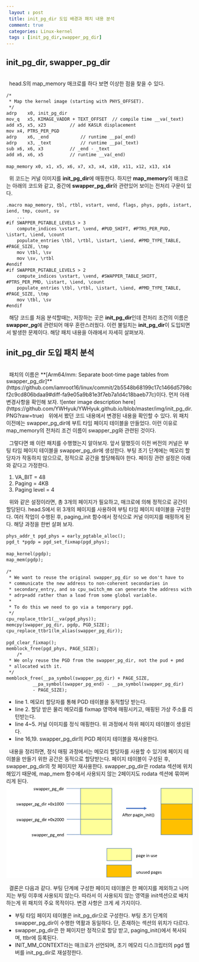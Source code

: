 ```yaml
---
 layout : post
 title: init_pg_dir 도입 배경과 패치 내용 분석
 comment: true
 categories: Linux-kernel
 tags : [init_pg_dir,swapper_pg_dir]
---
```


## init_pg_dir, swapper_pg_dir
<br>
&nbsp; head.S의 map_memory 매크로를 하다 보면 이상한 점을 찾을 수 있다. 

	/*
	 * Map the kernel image (starting with PHYS_OFFSET).
	 */
	adrp	x0, init_pg_dir
	mov_q	x5, KIMAGE_VADDR + TEXT_OFFSET	// compile time __va(_text)
	add	x5, x5, x23			// add KASLR displacement
	mov	x4, PTRS_PER_PGD
	adrp	x6, _end			// runtime __pa(_end)
	adrp	x3, _text			// runtime __pa(_text)
	sub	x6, x6, x3			// _end - _text
	add	x6, x6, x5			// runtime __va(_end)

	map_memory x0, x1, x5, x6, x7, x3, x4, x10, x11, x12, x13, x14
	
&nbsp;  위 코드는 커널 이미지를 **init_pg_dir**에 매핑한다. 하지만 **map_memory**의 매크로는 아래의 코드와 같고, 중간에 **swapper_pg_dir**와 관련있어 보이는 전처리 구문이 있다.
		
	.macro map_memory, tbl, rtbl, vstart, vend, flags, phys, pgds, istart, iend, tmp, count, sv
		...
	#if SWAPPER_PGTABLE_LEVELS > 3
		compute_indices \vstart, \vend, #PUD_SHIFT, #PTRS_PER_PUD, \istart, \iend, \count
		populate_entries \tbl, \rtbl, \istart, \iend, #PMD_TYPE_TABLE, #PAGE_SIZE, \tmp
		mov \tbl, \sv
		mov \sv, \rtbl
	#endif
	#if SWAPPER_PGTABLE_LEVELS > 2
		compute_indices \vstart, \vend, #SWAPPER_TABLE_SHIFT, #PTRS_PER_PMD, \istart, \iend, \count
		populate_entries \tbl, \rtbl, \istart, \iend, #PMD_TYPE_TABLE, #PAGE_SIZE, \tmp
		mov \tbl, \sv
	#endif
	
&nbsp; 해당 코드를 처음 분석할때는, 저장하는 곳은 **init_pg_dir**인데 전처리 조건의 이름은 **swapper_pg**에 관련되어 매우 혼란스러웠다. 이런 불일치는 **init_pg_dir**이 도입되면서 발생한 문제이다. 해당 패치 내용을 아래에서 자세히 살펴보자.

## init_pg_dir 도입 패치 분석
<br>
&nbsp; 패치의 이름은 **[Arm64/mm: Separate boot-time page tables from swapper_pg_dir]**(https://github.com/iamroot16/linux/commit/2b5548b68199c17c1466d5798cf2c9cd806bdaa9#diff-fa9e05a9b81e3f7eb7a1d4c18baeb77c)이다. 먼저 아래 변경사항을 확인해 보자.
![enter image description here](https://github.com/YWHyuk/YWHyuk.github.io/blob/master/img/init_pg_dir.PNG?raw=true)
&nbsp; 위에서 봤던 코드 내용에서 변경된 내용을 확인할 수 있다. 위 패치 이전에는 swapper_pg_dir에 부트 타임 페이지 테이블을 만들었다. 이런 이유로 map_memory의 전처리 조건 이름이 swapper_pg와 관련된 것이다.

&nbsp; 그렇다면 왜 이런 패치를 수행했는지 알아보자. 앞서 말했듯이 이전 버전의 커널은 부팅 타임 페이지 테이블을 swapper_pg_dir에 생성한다. 부팅 초기 단계에는 메모리 할당자가 작동하지 않으므로, 정적으로 공간을 할당해줘야 한다.  페이징 관련 설정은 아래와 같다고 가정한다.

1. VA_BIT = 48
2. Paging = 4KB
3. Paging level = 4

&nbsp; 위와 같은 설정이라면, 총 3개의 페이지가 필요하고, 매크로에 의해 정적으로 공간이 할당된다. head.S에서 위 3개의 페이지를 사용하여 부팅 타임 페이지 테이블을 구성한다. 여러 작업이 수행된 후, paging_init 함수에서 정식으로 커널 이미지를 매핑하게 된다.  해당 과정을 한번 살펴 보자.

	phys_addr_t pgd_phys = early_pgtable_alloc();
	pgd_t *pgdp = pgd_set_fixmap(pgd_phys);

	map_kernel(pgdp);
	map_mem(pgdp);

	/*
	 * We want to reuse the original swapper_pg_dir so we don't have to
	 * communicate the new address to non-coherent secondaries in
	 * secondary_entry, and so cpu_switch_mm can generate the address with
	 * adrp+add rather than a load from some global variable.
	 *
	 * To do this we need to go via a temporary pgd.
	 */
	cpu_replace_ttbr1(__va(pgd_phys));
	memcpy(swapper_pg_dir, pgdp, PGD_SIZE);
	cpu_replace_ttbr1(lm_alias(swapper_pg_dir));
	
	pgd_clear_fixmap();
	memblock_free(pgd_phys, PAGE_SIZE);
		/*
	 * We only reuse the PGD from the swapper_pg_dir, not the pud + pmd
	 * allocated with it.
	 */
	memblock_free(__pa_symbol(swapper_pg_dir) + PAGE_SIZE,
		      __pa_symbol(swapper_pg_end) - __pa_symbol(swapper_pg_dir)
		      - PAGE_SIZE);

* line 1. 메모리 할당자를 통해 PGD 테이블을 동적할당 받는다.
* line 2. 할당 받은 물리 메모리를 fixmap 영역에 매핑시키고, 매핑된 가상 주소를 리턴받는다.
* line 4~5.  커널 이미지를 정식 매핑한다. 위 과정에서 하위 페이지 테이블이 생성된다.
* line 16,19. swapper_pg_dir의 PGD 페이지 테이블을 재사용한다. 

&nbsp; 내용을 정리하면, 정식 매핑 과정에서는 메모리 할당자를 사용할 수 있기에 페이지 테이블을 만들기 위한 공간은 동적으로 할당받는다. 페이지 테이블이 구성된 후, swapper_pg_dir의 첫 페이지만 재사용한다.  swapper_pg_dir은 rodata 섹션에 위치해있기 때문에, map_mem 함수에서 사용되지 않는 2페이지도 rodata 섹션에 묶여버리게 된다.
![enter image description here](https://github.com/YWHyuk/YWHyuk.github.io/blob/master/img/swapper_pg_dir.png?raw=true)

&nbsp; 결론은 다음과 같다. 부팅 단계에 구성한 페이지 테이블은 한 페이지를 제외하고 나머지는 부팅 이후에 사용되지 않는다.  따라서 이 사용되지 않는 영역을 init섹션으로 배치하는게 위 패치의 주요 목적이다. 변경 사항은 크게 세 가지이다.

* 부팅 타임 페이지 테이블은 init_pg_dir으로 구성한다. 부팅 초기 단계의 swapper_pg_dir이 수행한 역활과 동일하다. 단, 존재하는 섹션의 위치가 다르다.
* swapper_pg_dir은 한 페이지만 정적으로 할당 받고, paging_init()에서 복사되며, ttbr에 등록된다.
* INIT_MM_CONTEXT라는 매크로가 선언되며, 초기 메모리 디스크립터의 pgd 멤버를 init_pg_dir로 재설정한다.
